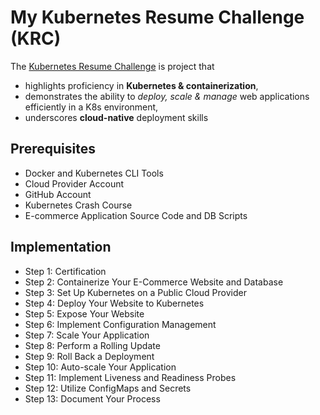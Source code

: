 # My Kubernetes Resume Challenge (KRC)

The [Kubernetes Resume Challenge](https://cloudresumechallenge.dev/docs/extensions/kubernetes-challenge/) is project that

- highlights proficiency in **Kubernetes & containerization**,
- demonstrates the ability to _deploy, scale & manage_ web applications efficiently in a K8s environment,
- underscores **cloud-native** deployment skills

## Prerequisites

- Docker and Kubernetes CLI Tools
- Cloud Provider Account
- GitHub Account
- Kubernetes Crash Course
- E-commerce Application Source Code and DB Scripts

## Implementation

- Step 1: Certification
- Step 2: Containerize Your E-Commerce Website and Database
- Step 3: Set Up Kubernetes on a Public Cloud Provider
- Step 4: Deploy Your Website to Kubernetes
- Step 5: Expose Your Website
- Step 6: Implement Configuration Management
- Step 7: Scale Your Application
- Step 8: Perform a Rolling Update
- Step 9: Roll Back a Deployment
- Step 10: Auto-scale Your Application
- Step 11: Implement Liveness and Readiness Probes
- Step 12: Utilize ConfigMaps and Secrets
- Step 13: Document Your Process
